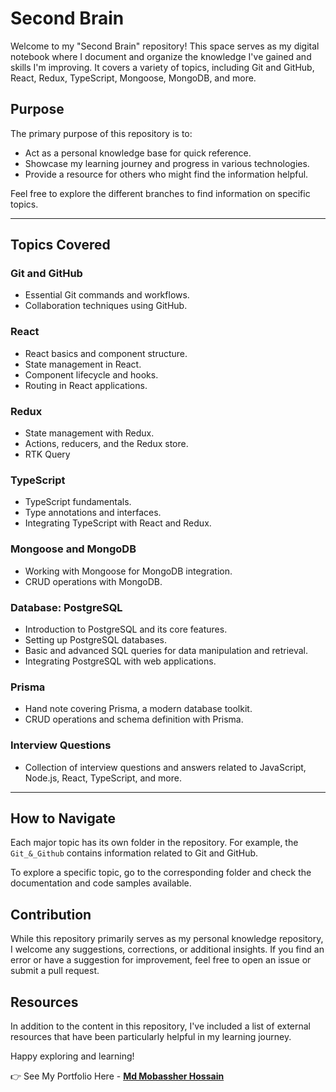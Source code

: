 # Second Brain

Welcome to my "Second Brain" repository! This space serves as my digital notebook where I document and organize the knowledge I've gained and skills I'm improving. It covers a variety of topics, including Git and GitHub, React, Redux, TypeScript, Mongoose, MongoDB, and more.

## Purpose

The primary purpose of this repository is to:

- Act as a personal knowledge base for quick reference.
- Showcase my learning journey and progress in various technologies.
- Provide a resource for others who might find the information helpful.

Feel free to explore the different branches to find information on specific topics.

---

## Topics Covered

### Git and GitHub

- Essential Git commands and workflows.
- Collaboration techniques using GitHub.

### React

- React basics and component structure.
- State management in React.
- Component lifecycle and hooks.
- Routing in React applications.

### Redux

- State management with Redux.
- Actions, reducers, and the Redux store.
- RTK Query

### TypeScript

- TypeScript fundamentals.
- Type annotations and interfaces.
- Integrating TypeScript with React and Redux.

### Mongoose and MongoDB

- Working with Mongoose for MongoDB integration.
- CRUD operations with MongoDB.

### Database: PostgreSQL

- Introduction to PostgreSQL and its core features.
- Setting up PostgreSQL databases.
- Basic and advanced SQL queries for data manipulation and retrieval.
- Integrating PostgreSQL with web applications.

### Prisma

- Hand note covering Prisma, a modern database toolkit.
- CRUD operations and schema definition with Prisma.

### Interview Questions

- Collection of interview questions and answers related to JavaScript, Node.js, React, TypeScript, and more.

---

## How to Navigate

Each major topic has its own folder in the repository. For example, the `Git_&_Github` contains information related to Git and GitHub.

To explore a specific topic, go to the corresponding folder and check the documentation and code samples available.

## Contribution

While this repository primarily serves as my personal knowledge repository, I welcome any suggestions, corrections, or additional insights. If you find an error or have a suggestion for improvement, feel free to open an issue or submit a pull request.

## Resources

In addition to the content in this repository, I've included a list of external resources that have been particularly helpful in my learning journey.

Happy exploring and learning!

👉 See My Portfolio Here - **[Md Mobassher Hossain](https://dev-mobassher.web.app)**
